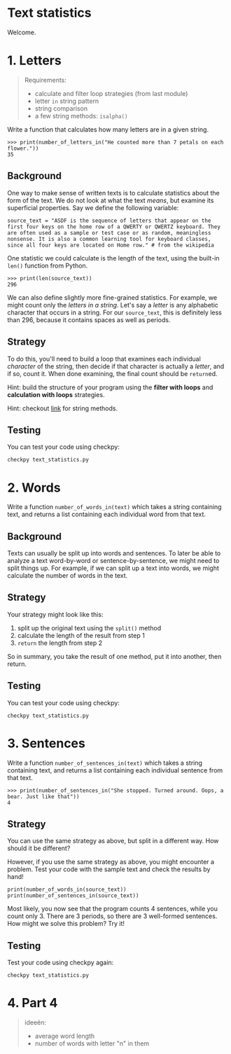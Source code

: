 # Text statistics

Welcome.

# 1. Letters

> Requirements:
>
> * calculate and filter loop strategies (from last module)
> * letter `in` string pattern
> * string comparison
> * a few string methods: `isalpha()`

Write a function that calculates how many letters are in a given string.

    >>> print(number_of_letters_in("He counted more than 7 petals on each flower."))
    35

## Background

One way to make sense of written texts is to calculate statistics about the form of the text. We do not look at what the text *means*, but examine its superficial properties. Say we define the following variable:

	source_text = "ASDF is the sequence of letters that appear on the first four keys on the home row of a QWERTY or QWERTZ keyboard. They are often used as a sample or test case or as random, meaningless nonsense. It is also a common learning tool for keyboard classes, since all four keys are located on Home row." # from the wikipedia

One statistic we could calculate is the length of the text, using the built-in `len()` function from Python.

	>>> print(len(source_text))
    296

We can also define slightly more fine-grained statistics. For example, we might count only the *letters in a string*. Let's say a *letter* is any alphabetic character that occurs in a string. For our `source_text`, this is definitely less than 296, because it contains spaces as well as periods.

## Strategy

To do this, you'll need to build a loop that examines each individual *character* of the string, then decide if that character is actually a *letter*, and if so, count it. When done examining, the final count should be `return`ed.

Hint: build the structure of your program using the **filter with loops** and **calculation with loops** strategies.

Hint: checkout [link](https://docs.python.org/3.7/library/stdtypes.html#string-methods) for string methods.

## Testing

You can test your code using checkpy:

	checkpy text_statistics.py


# 2. Words

Write a function `number_of_words_in(text)` which takes a string containing text, and returns a list containing each individual word from that text.

## Background

Texts can usually be split up into words and sentences. To later be able to analyze a text word-by-word or sentence-by-sentence, we might need to split things up. For example, if we can split up a text into words, we might calculate the number of words in the text.

## Strategy

Your strategy might look like this:

1. split up the original text using the `split()` method
2. calculate the length of the result from step 1
3. `return` the length from step 2

So in summary, you take the result of one method, put it into another, then return.

## Testing

You can test your code using checkpy:

	checkpy text_statistics.py


# 3. Sentences

Write a function `number_of_sentences_in(text)` which takes a string containing text, and returns a list containing each individual sentence from that text.

    >>> print(number_of_sentences_in("She stopped. Turned around. Oops, a bear. Just like that"))
    4

## Strategy

You can use the same strategy as above, but split in a different way. How should it be different?

However, if you use the same strategy as above, you might encounter a problem. Test your code with the sample text and check the results by hand!

	print(number_of_words_in(source_text))
	print(number_of_sentences_in(source_text))

Most likely, you now see that the program counts 4 sentences, while you count only 3. There are 3 periods, so there are 3 well-formed sentences. How might we solve this problem? Try it!

## Testing

Test your code using checkpy again:

	checkpy text_statistics.py

# 4. Part 4

> ideeën:
>
> * average word length
> * number of words with letter "n" in them
